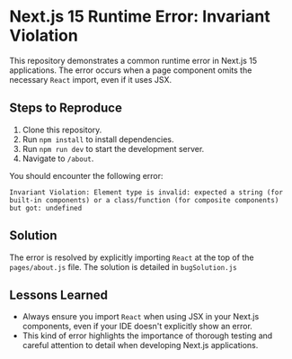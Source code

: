 # Next.js 15 Runtime Error: Invariant Violation

This repository demonstrates a common runtime error in Next.js 15 applications. The error occurs when a page component omits the necessary `React` import, even if it uses JSX.

## Steps to Reproduce

1. Clone this repository.
2. Run `npm install` to install dependencies.
3. Run `npm run dev` to start the development server.
4. Navigate to `/about`.

You should encounter the following error:

```
Invariant Violation: Element type is invalid: expected a string (for built-in components) or a class/function (for composite components) but got: undefined
```

## Solution

The error is resolved by explicitly importing `React` at the top of the `pages/about.js` file.  The solution is detailed in `bugSolution.js`

## Lessons Learned

- Always ensure you import `React` when using JSX in your Next.js components, even if your IDE doesn't explicitly show an error.
- This kind of error highlights the importance of thorough testing and careful attention to detail when developing Next.js applications. 